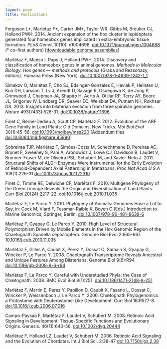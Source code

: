 ```yaml
---
layout: page
title: Publications
---
```


Ferguson L\*, Marlétaz F\*, Carter JM\*, Taylor WR, Gibbs M, Breuker CJ, Holland PWH. 2014. Ancient expansion of the hox cluster in lepidoptera generated four homeobox genes implicated in extra-embryonic tissue formation. *PLoS Genet*, 10(10): e1004698.  [doi:10.1371/journal.pgen.1004698](http://dx.doi.org/10.1371/journal.pgen.1004698)  (* co-first authors) [[downloadable genome assemblies](http://10.5287/bodleiandury.3)]

Marlétaz F, Maeso I, Paps J, Holland PWH. 2014. Discovery and classification of homeobox genes in animal genomes. *Methods in Molecular Biology: Hox genes — methods and protocols* (Graba and Rezsohazy, editors). Humana Press (New York). [doi:10.1007/978-1-4939-1242-1_1](http://dx.doi.org/10.1007/978-1-4939-1242-1_1)

Simakov O, Marlétaz F, Cho SJ, Edsinger-Gonzales E, Havlak P, Hellsten U, Kuo DH, Larsson T, Lv J, Arendt D, Savage R, Osoegawa K, de Jong P, Grimwood J, Chapman JA, Shapiro H, Aerts A, Otillar RP, Terry AY, Boore JL, Grigoriev IV, Lindberg DR, Seaver EC, Weisblat DA, Putnam NH, Rokhsar DS. 2013. Insights into bilaterian evolution from three spiralian genomes. *Nature* 493(7433):526-31. [doi:10.1038/nature11696](http://dx.doi.org/10.1038/nature11696/)

Finet C, Berne-Dedieu A, Scutt CP, Marlétaz F. 2012. Evolution of the ARF Gene Family in Land Plants: Old Domains, New Tricks. *Mol Biol Evol* 30(1):45-56. [doi:10.1093/molbev/mss220](http://dx.doi.org/10.1093/molbev/mss220) [Addendum files [doi:10.6084/m9.figshare.95890](http://dx.doi.org/10.6084/m9.figshare.95890)]

Sobreiraa TJP, Marlétaz F, Simões-Costa M, Schechtmane D, Pereiraa AC, Brunet F, Sweeney S, Pani A, Aronowicz J, Lowe CJ,  Davidson B, Laudet V, Bronner-Fraser M, de Oliveira PSL, Schubert M, and Xavier-Neto J. 2011. Structural Shifts of ALDH Enzymes Were Instrumental for the Early Evolution of Retinoid-Dependent Axial Patterning in Metazoans. *Proc Nat Acad U S A* 108(1):226-31  [doi:10.1073/pnas.101122310](http://dx.doi.org/10.1073/pnas.1011223108)

Finet C, Timme RE, Delwiche CF, Marlétaz F. 2010. Multigene Phylogeny of the Green Lineage Reveals the Origin and Diversification of Land Plants. *Curr Biol* 20(24):2217-22. [doi:10.1016/j.cub.2010.11.035](http://dx.doi.org/10.1016/j.cub.2010.11.035)

Marlétaz F, Le Parco Y. 2010. Phylogeny of Animals: Genomes Have a Lot to Say, in: Cock M, Viard F, Tessmar-Raible K, Boyen C (Eds.) Introduction to Marine Genomics, Springer, Berlin. [doi:10.1007/978-90-481-8639-6](http://dx.doi.org/10.1007/978-90-481-8639-6)

Marlétaz F, Gyapay G, Le Parco Y. 2010. High Level of Structural Polymorphism Driven by Mobile Elements in the Hox Genomic Region of the Chaetognath Spadella cephaloptera. Genome Biol Evol 2:665-667. [10.1016/j.cub.2010.11.035](http://dx.doi.org/10.1016/j.cub.2010.11.035)

Marlétaz F, Gilles A, Caubit X, Perez Y, Dossat C, Samain S, Gyapay G, Wincker P, Le Parco Y. 2008. Chaetognath Transcriptome Reveals Ancestral and Unique Features Among Bilaterians. Genome Biol  9(6):R94. [doi:10.1186/gb-2008-9-6-r94](http://dx.doi.org/10.1186/gb-2008-9-6-r94)

Marlétaz F, Le Parco Y. Careful with Understudied Phyla: the Case of Chætognath. 2008. BMC Evol Biol 8(1):251.  [doi:10.1186/1471-2148-8-251](http://dx.doi.org/10.1186/1471-2148-8-251)

Marlétaz F, Martin E, Perez Y, Papillon D, Caubit X, Fasano L, Dossat C, Wincker P, Weissenbach J, Le Parco Y. 2006. Chætognath Phylogenomics: a Protostome with Deuterostome-Like Development.  Curr Biol 16:R577-8. [doi:10.1016/j.cub.2006.07.016](http://dx.doi.org/10.1016/j.cub.2006.07.016)

Campo-Paysaa F, Marlétaz F, Laudet V, Schubert M. 2008. Retinoic Acid Signaling in Development: Tissue-Specific Functions and Evolutionary Origins. Genesis. 46(11):640-56. [doi:10.1002/dvg.20444](http://dx.doi.org/10.1002/dvg.20444)

Marlétaz F, Holland LZ, Laudet V, Schubert M. 2006. Retinoic Acid Signaling and the Evolution of Chordates. Int J Biol Sci. 2:38-47 [doi:10.7150/ijbs.2.38](http://dx.doi.org/10.7150/ijbs.2.38)